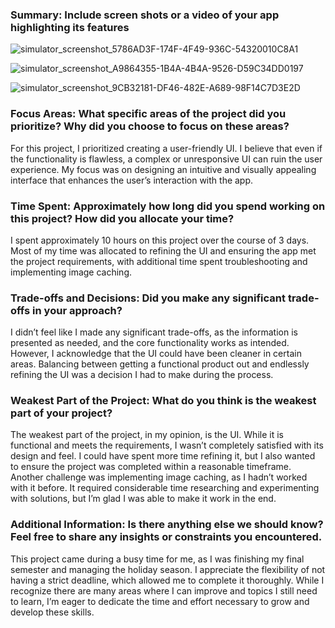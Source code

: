 ### Summary: Include screen shots or a video of your app highlighting its features

![simulator_screenshot_5786AD3F-174F-4F49-936C-54320010C8A1](https://github.com/user-attachments/assets/fe810fb7-7146-492c-a8e4-33ccff2c1409)

![simulator_screenshot_A9864355-1B4A-4B4A-9526-D59C34DD0197](https://github.com/user-attachments/assets/51d33b3c-40d1-4740-b6b3-a339133b88f1)

![simulator_screenshot_9CB32181-DF46-482E-A689-98F14C7D3E2D](https://github.com/user-attachments/assets/5c88d779-593e-4964-974a-c4fcda39ec35)


### Focus Areas: What specific areas of the project did you prioritize? Why did you choose to focus on these areas?
For this project, I prioritized creating a user-friendly UI. I believe that even if the functionality is flawless, a complex or unresponsive UI can ruin the user experience. My focus was on designing an intuitive and visually appealing interface that enhances the user’s interaction with the app.

### Time Spent: Approximately how long did you spend working on this project? How did you allocate your time?
I spent approximately 10 hours on this project over the course of 3 days. Most of my time was allocated to refining the UI and ensuring the app met the project requirements, with additional time spent troubleshooting and implementing image caching.

### Trade-offs and Decisions: Did you make any significant trade-offs in your approach?
I didn’t feel like I made any significant trade-offs, as the information is presented as needed, and the core functionality works as intended. However, I acknowledge that the UI could have been cleaner in certain areas. Balancing between getting a functional product out and endlessly refining the UI was a decision I had to make during the process.

### Weakest Part of the Project: What do you think is the weakest part of your project?
The weakest part of the project, in my opinion, is the UI. While it is functional and meets the requirements, I wasn’t completely satisfied with its design and feel. I could have spent more time refining it, but I also wanted to ensure the project was completed within a reasonable timeframe. Another challenge was implementing image caching, as I hadn’t worked with it before. It required considerable time researching and experimenting with solutions, but I’m glad I was able to make it work in the end.

### Additional Information: Is there anything else we should know? Feel free to share any insights or constraints you encountered.
This project came during a busy time for me, as I was finishing my final semester and managing the holiday season. I appreciate the flexibility of not having a strict deadline, which allowed me to complete it thoroughly. While I recognize there are many areas where I can improve and topics I still need to learn, I’m eager to dedicate the time and effort necessary to grow and develop these skills.
